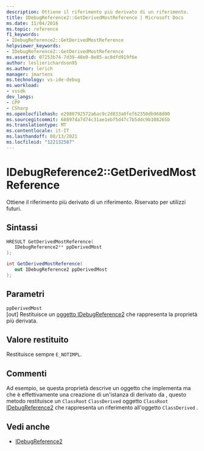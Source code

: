 ```yaml
---
description: Ottiene il riferimento più derivato di un riferimento.
title: IDebugReference2::GetDerivedMostReference | Microsoft Docs
ms.date: 11/04/2016
ms.topic: reference
f1_keywords:
- IDebugReference2::GetDerivedMostReference
helpviewer_keywords:
- IDebugReference2::GetDerivedMostReference
ms.assetid: 07253b74-7d39-48e0-8e85-ac8dfd919f6e
author: leslierichardson95
ms.author: lerich
manager: jmartens
ms.technology: vs-ide-debug
ms.workload:
- vssdk
dev_langs:
- CPP
- CSharp
ms.openlocfilehash: e2980792572a6ac9c2d833a0fef62350db968d00
ms.sourcegitcommit: 68897da7d74c31ae1ebf5d47c7b5ddc9b108265b
ms.translationtype: MT
ms.contentlocale: it-IT
ms.lasthandoff: 08/13/2021
ms.locfileid: "122132587"
---
```

# <a name="idebugreference2getderivedmostreference"></a>IDebugReference2::GetDerivedMostReference
Ottiene il riferimento più derivato di un riferimento. Riservato per utilizzi futuri.

## <a name="syntax"></a>Sintassi

```cpp
HRESULT GetDerivedMostReference( 
   IDebugReference2** ppDerivedMost
);
```

```csharp
int GetDerivedMostReference( 
   out IDebugReference2 ppDerivedMost
);
```

## <a name="parameters"></a>Parametri
`ppDerivedMost`\
[out] Restituisce un [oggetto IDebugReference2](../../../extensibility/debugger/reference/idebugreference2.md) che rappresenta la proprietà più derivata.

## <a name="return-value"></a>Valore restituito
 Restituisce sempre `E_NOTIMPL`.

## <a name="remarks"></a>Commenti
 Ad esempio, se questa proprietà descrive un oggetto che implementa ma che è effettivamente una creazione di un'istanza di derivato da , questo metodo restituisce un `ClassRoot` `ClassDerived` oggetto `ClassRoot` [IDebugReference2](../../../extensibility/debugger/reference/idebugreference2.md) che rappresenta un riferimento all'oggetto `ClassDerived` .

## <a name="see-also"></a>Vedi anche
- [IDebugReference2](../../../extensibility/debugger/reference/idebugreference2.md)
